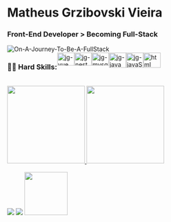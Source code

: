 # Matheus Grzibovski Vieira
  
  ### Front-End Developer > Becoming Full-Stack <br>
  <img alt="On-A-Journey-To-Be-A-FullStack" src= "https://readme-typing-svg.herokuapp.com/?lines=A+Journey+to+success!" >

  <div style="display:flex">
  <h3>👨‍💻 Hard Skills: </h3>
  
  <img alt="jg-vue" align="center" height="30" width="40" src="https://cdn.jsdelivr.net/gh/devicons/devicon/icons/vuejs/vuejs-original.svg">
  <img alt="jg-nest" align="center" height="30" width="40" src="https://cdn.jsdelivr.net/gh/devicons/devicon/icons/nestjs/nestjs-plain.svg" />
  <img alt="jg-mysql" align="center" height="30" width="40" src="https://cdn.jsdelivr.net/gh/devicons/devicon/icons/mysql/mysql-original.svg">
  <img alt="jg-java" align="center" height="35" width="40" src="https://cdn.jsdelivr.net/gh/devicons/devicon/icons/java/java-original.svg">  
  <img alt="jg-javaScript" align="center" height="35" width="40" src="https://cdn.jsdelivr.net/gh/devicons/devicon/icons/javascript/javascript-original.svg"/>  
  <img alt="html" align="center" height="35" width="40" src="https://cdn.jsdelivr.net/gh/devicons/devicon/icons/html5/html5-original.svg"/>  
  </div>
 <br>
   <div>
     <a href="https://github.com/MatheusGrz141">
     <img height="180em" src="https://github-readme-stats.vercel.app/api?username=MatheusGrz141&show_icons=true&theme=aura&include_all_commits=true&count_private=false"/>
     <img height="180em" src="https://github-readme-stats.vercel.app/api/top-langs/?username=MatheusGrz141&layout=compact&langs_count=16&theme=aura"/>  
  </div>    
    </br>
  <div> 
     <a href="https://t.me/MatheusGrz141" target="_blank"><img src="https://img.shields.io/badge/Telegram-2CA5E0?style=for-the-badge&logo=telegram&logoColor=white" target="_blank"></a> 
     <a href="https://www.instagram.com/matheusflauta/" target="_blank"><img src="https://img.shields.io/badge/-Instagram-%23E4405F?style=for-the-badge&logo=instagram&logoColor=white" target="_blank"></a>
    <a href="https://br.linkedin.com/in/matheus-grzibovski-vieira-9b5b39233"><img src="https://img.shields.io/badge/-LinkedIn-%230077B5?style=for-the-            badge&logo=linkedin&logoColor=white" width="100" target="_blank"></a>  
  </div>
